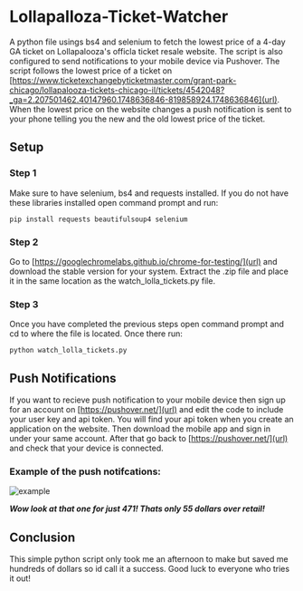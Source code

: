 # Lollapalloza-Ticket-Watcher
A python file usings bs4 and selenium to fetch the lowest price of a 4-day GA ticket on Lollapalooza's officla ticket resale website. The script is also configured to send notifications to your mobile device via Pushover. The script follows the lowest price of a ticket on [https://www.ticketexchangebyticketmaster.com/grant-park-chicago/lollapalooza-tickets-chicago-il/tickets/4542048?_ga=2.207501462.40147960.1748636846-819858924.1748636846](url). When the lowest price on the website changes a push notification is sent to your phone telling you the new and the old lowest price of the ticket.

## Setup

### Step 1
Make sure to have selenium, bs4 and requests installed.
If you do not have these libraries installed open command prompt and run:
```
pip install requests beautifulsoup4 selenium
```
### Step 2
Go to [https://googlechromelabs.github.io/chrome-for-testing/](url) and download the stable version for your system.
Extract the .zip file and place it in the same location as the watch_lolla_tickets.py file.

### Step 3
Once you have completed the previous steps open command prompt and cd to where the file is located. Once there run:
```
python watch_lolla_tickets.py
```

## Push Notifications
If you want to recieve push notification to your mobile device then sign up for an account on [https://pushover.net/](url) and edit the code to include your user key and api token. You will find your api token when you create an application on the website. Then download the mobile app and sign in under your same account. After that go back to [https://pushover.net/](url) and check that your device is connected. 
### Example of the push notifcations: 
![example](https://github.com/user-attachments/assets/47ad9738-602a-4c27-a1b5-132d2a3c3f82)

***Wow look at that one for just 471! Thats only 55 dollars over retail!***

## Conclusion
This simple python script only took me an afternoon to make but saved me hundreds of dollars so id call it a success. Good luck to everyone who tries it out!

